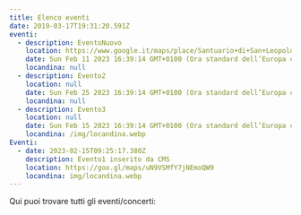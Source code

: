 ```yaml
---
title: Elenco eventi
date: 2019-03-17T19:31:20.591Z
eventi:
  - description: EventoNuovo
    location: https://www.google.it/maps/place/Santuario+di+San+Leopoldo+Mandi%C4%87/@45.4066176,11.8685696,13z/data=!4m5!3m4!1s0x477edbae5278f713:0x7c0976f0b4c40bba!8m2!3d45.3929279!4d11.8701797?coh=164777&entry=tt
    date: Sun Feb 11 2023 16:39:14 GMT+0100 (Ora standard dell’Europa centrale)
    locandina: null
  - description: Evento2
    location: null
    date: Sun Feb 25 2023 16:39:14 GMT+0100 (Ora standard dell’Europa centrale)
    locandina: null
  - description: Evento3
    location: null
    date: Sun Feb 15 2023 16:39:14 GMT+0100 (Ora standard dell’Europa centrale)
    locandina: /img/locandina.webp
Eventi:
  - date: 2023-02-15T09:25:17.380Z
    description: Evento1 inserito da CMS
    location: https://goo.gl/maps/uN9VSMfY7jNEmoQW9
    locandina: img/locandina.webp
---
```

Qui puoi trovare tutti gli eventi/concerti:
